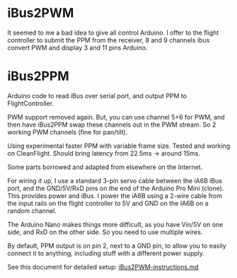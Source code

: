 # iBus2PWM

It seemed to me a bad idea to give all control Arduino. I offer to the flight controller to submit the PPM from the receiver, 8 and 9 channels ibus convert PWM and display 3 and 11 pins Arduino.



# iBus2PPM
Arduino code to read iBus over serial port, and output PPM to FlightController. 

PWM support removed again. But, you can use channel 5+6 for PWM, and then have iBus2PPM
swap these channels out in the PWM stream. So 2 working PWM channels (fine for pan/tilt).

Using experimental faster PPM with variable frame size. Tested and working on CleanFlight.
Should bring latency from 22.5ms -> around 15ms.

Some parts borrowed and adapted from elsewhere on the Internet.

For wiring it up, I use a standard 3-pin servo cable between the iA6B iBus port, and the GND/5V/RxD pins on the end of the Arduino Pro Mini (clone). This provides power and iBus. I power the iA6B using a 2-wire cable from the input rails on the flight controller to 5V and GND on the IA6B on a random channel.

The Arduino Nano makes things more difficult, as you have Vin/5V on one side, and RxD on the other side. So you need to use multiple wires.

By default, PPM output is on pin 2, next to a GND pin, to allow you to easily connect it to anything, including stuff with a different power supply.

See this document for detailed setup: [iBus2PWM-instructions.md](./iBus2PWM-instructions.md)
